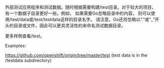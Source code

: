 外部测试应用程序和测试数据。随时根据需要构建/test目录。对于较大的项目，有一个数据子目录更好一些。例如，
如果需要Go忽略目录中的内容， 则可以使用/test/data或/test/testdata这样的目录名字。
请注意，Go还将忽略以“.”或“_”开头的目录或文件，因此可以更具灵活性的来命名测试数据目录。

更多样例查看/test。

Examples:

https://github.com/openshift/origin/tree/master/test (test data is in the /testdata subdirectory)